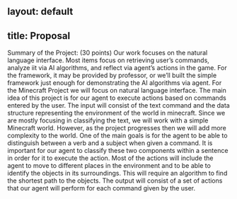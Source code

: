 ## layout: default
## title: Proposal

Summary of the Project: (30 points)
Our work focuses on the natural language interface.  Most items focus on retrieving user’s commands, analyze iit via AI algorithms, and reflect via agent’s actions in the game.
For the framework, it may be provided by professor, or we’ll built the simple framework just enough for demonstrating the AI algorithms via agent.
For the Minecraft Project we will focus on natural language interface. The main idea of this project is for our agent to execute actions based on commands entered by the user. The input will consist of the text command and the data structure representing the environment of the world in minecraft. Since we are mostly focusing in classifying the text, we will work with a simple Minecraft world. However, as the project progresses then we will add more complexity to the world. One of the main goals is for the agent to be able to distinguish between a verb and a subject when given a command. It is important for our agent to classify these two components within a sentence in order for it to execute the action. Most of the actions will include the agent to move to different places in the environment and to be able to identify the objects in its surroundings. This will require an  algorithm to find the shortest path to the objects. The output will consist of a set of actions that our agent will perform for each command given by the user. 


